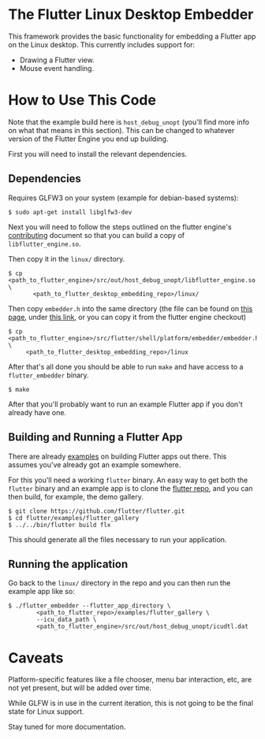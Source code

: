 # The Flutter Linux Desktop Embedder

This framework provides the basic functionality for embedding a Flutter app on
the Linux desktop. This currently includes support for:

*  Drawing a Flutter view.
*  Mouse event handling.

# How to Use This Code

Note that the example build here is `host_debug_unopt` (you'll find more info on
what that means in this section). This can be changed to whatever version of
the Flutter Engine you end up building.

First you will need to install the relevant dependencies.

## Dependencies

Requires GLFW3 on your system (example for debian-based systems):

```
$ sudo apt-get install libglfw3-dev
```

Next you will need to follow the steps outlined on the flutter engine's
[contributing](https://github.com/flutter/engine/blob/master/CONTRIBUTING.md)
document so that you can build a copy of `libflutter_engine.so`.

Then copy it in the `linux/` directory.

```
$ cp <path_to_flutter_engine>/src/out/host_debug_unopt/libflutter_engine.so \
       <path_to_flutter_desktop_embedding_repo>/linux/
```

Then copy `embedder.h` into the same directory (the file can be found on [this
page](https://github.com/flutter/engine/wiki/Custom-Flutter-Engine-Embedders),
under [this
link](https://github.com/flutter/engine/blob/4733e3373789894aa4f593137c6d440891d492a2/shell/platform/embedder/embedder.h), or you can copy it from the flutter engine checkout)

```
$ cp <path_to_flutter_engine>/src/flutter/shell/platform/embedder/embedder.h \
     <path_to_flutter_desktop_embedding_repo>/linux
```

After that's all done you should be able to run `make` and have access to a
`flutter_embedder` binary.

```
$ make
```

After that you'll probably want to run an example Flutter app if you don't
already have one.

## Building and Running a Flutter App

There are already [examples](https://flutter.io/get-started/) on building
Flutter apps out there. This assumes you've already got an example somewhere.

For this you'll need a working `flutter` binary. An easy way to get both the
`flutter` binary and an example app is to clone the [flutter
repo](https://github.com/flutter/flutter), and you can then build, for example,
the demo gallery.

```
$ git clone https://github.com/flutter/flutter.git
$ cd flutter/examples/flutter_gallery
$ ../../bin/flutter build flx
```

This should generate all the files necessary to run your application.

## Running the application

Go back to the `linux/` directory in the repo and you can then run the example
app like so:

```
$ ./flutter_embedder --flutter_app_directory \
        <path_to_flutter_repo>/examples/flutter_gallery \
        --icu_data_path \
        <path_to_flutter_engine>/src/out/host_debug_unopt/icudtl.dat
```

# Caveats

Platform-specific features like a file chooser, menu bar interaction, etc, are
not yet present, but will be added over time.

While GLFW is in use in the current iteration, this is not going to be the final
state for Linux support.

Stay tuned for more documentation.

